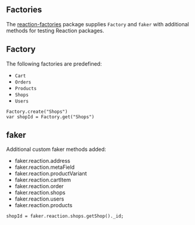 ## Factories

The [reaction-factories](https://github.com/reactioncommerce/reaction-factories) package supplies `Factory` and `faker` with additional methods for testing Reaction packages.

## Factory
The following factories are predefined:
- `Cart`
- `Orders`
- `Products`
- `Shops`
- `Users`

```
Factory.create("Shops")
var shopId = Factory.get("Shops")
```

## faker
Additional custom faker methods added:
- faker.reaction.address
- faker.reaction.metaField
- faker.reaction.productVariant
- faker.reaction.cartItem
- faker.reaction.order
- faker.reaction.shops
- faker.reaction.users
- faker.reaction.products

```
shopId = faker.reaction.shops.getShop()._id;
```
